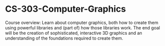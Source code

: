 # CS-303-Computer-Graphics
Course overview: Learn about computer graphics, both how to create them using powerful libraries and (part of) how those libraries work. The end goal will be the creation of sophisticated, interactive 3D graphics and an understanding of the foundations required to create them.
